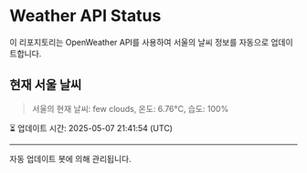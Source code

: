 
# Weather API Status

이 리포지토리는 OpenWeather API를 사용하여 서울의 날씨 정보를 자동으로 업데이트합니다.

## 현재 서울 날씨
> 서울의 현재 날씨: few clouds, 온도: 6.76°C, 습도: 100%

⏳ 업데이트 시간: 2025-05-07 21:41:54 (UTC)

---
자동 업데이트 봇에 의해 관리됩니다.

